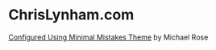 # ChrisLynham.com

[Configured Using Minimal Mistakes Theme](https://github.com/mmistakes/minimal-mistakes) by Michael Rose
